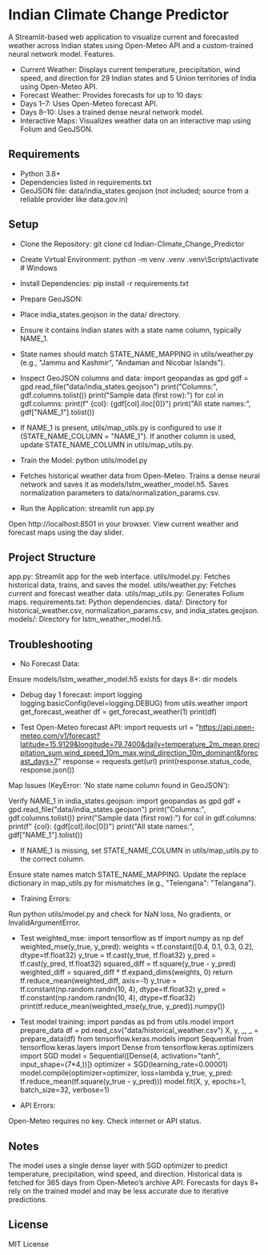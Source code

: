 # Indian Climate Change Predictor

A Streamlit-based web application to visualize current and forecasted weather across Indian states using Open-Meteo API and a custom-trained neural network model.
Features.

- Current Weather: Displays current temperature, precipitation, wind speed, and direction for 29 Indian states and 5 Union territories of India using Open-Meteo API.
- Forecast Weather: Provides forecasts for up to 10 days:
- Days 1–7: Uses Open-Meteo forecast API.
- Days 8–10: Uses a trained dense neural network model.
- Interactive Maps: Visualizes weather data on an interactive map using Folium and GeoJSON.

## Requirements

- Python 3.8+
- Dependencies listed in requirements.txt
- GeoJSON file: data/india_states.geojson (not included; source from a reliable provider like data.gov.in)

## Setup

- Clone the Repository:
git clone <repository-url>
cd Indian-Climate_Change_Predictor

- Create Virtual Environment:
python -m venv .venv
.venv\Scripts\activate  # Windows

- Install Dependencies:
pip install -r requirements.txt

- Prepare GeoJSON:

- Place india_states.geojson in the data/ directory.

- Ensure it contains Indian states with a state name column, typically NAME_1.

- State names should match STATE_NAME_MAPPING in utils/weather.py (e.g., "Jammu and Kashmir", "Andaman and Nicobar Islands").

- Inspect GeoJSON columns and data:
import geopandas as gpd
gdf = gpd.read_file("data/india_states.geojson")
print("Columns:", gdf.columns.tolist())
print("Sample data (first row):")
for col in gdf.columns:
    print(f"  {col}: {gdf[col].iloc[0]}")
print("All state names:", gdf["NAME_1"].tolist())

- If NAME_1 is present, utils/map_utils.py is configured to use it (STATE_NAME_COLUMN = "NAME_1"). If another column is used, update STATE_NAME_COLUMN in utils/map_utils.py.

- Train the Model:
python utils/model.py

- Fetches historical weather data from Open-Meteo.
Trains a dense neural network and saves it as models/lstm_weather_model.h5.
Saves normalization parameters to data/normalization_params.csv.

- Run the Application:
streamlit run app.py

Open http://localhost:8501 in your browser.
View current weather and forecast maps using the day slider.



## Project Structure

app.py: Streamlit app for the web interface.
utils/model.py: Fetches historical data, trains, and saves the model.
utils/weather.py: Fetches current and forecast weather data.
utils/map_utils.py: Generates Folium maps.
requirements.txt: Python dependencies.
data/: Directory for historical_weather.csv, normalization_params.csv, and india_states.geojson.
models/: Directory for lstm_weather_model.h5.

##  Troubleshooting

- No Forecast Data:

Ensure models/lstm_weather_model.h5 exists for days 8+:
dir models

- Debug day 1 forecast:
import logging
logging.basicConfig(level=logging.DEBUG)
from utils.weather import get_forecast_weather
df = get_forecast_weather(1)
print(df)

- Test Open-Meteo forecast API:
import requests
url = "https://api.open-meteo.com/v1/forecast?latitude=15.9129&longitude=79.7400&daily=temperature_2m_mean,precipitation_sum,wind_speed_10m_max,wind_direction_10m_dominant&forecast_days=7"
response = requests.get(url)
print(response.status_code, response.json())

Map Issues (KeyError: 'No state name column found in GeoJSON'):

Verify NAME_1 in india_states.geojson:
import geopandas as gpd
gdf = gpd.read_file("data/india_states.geojson")
print("Columns:", gdf.columns.tolist())
print("Sample data (first row):")
for col in gdf.columns:
    print(f"  {col}: {gdf[col].iloc[0]}")
print("All state names:", gdf["NAME_1"].tolist())


- If NAME_1 is missing, set STATE_NAME_COLUMN in utils/map_utils.py to the correct column.

Ensure state names match STATE_NAME_MAPPING. Update the replace dictionary in map_utils.py for mismatches (e.g., "Telengana": "Telangana").

- Training Errors:

Run python utils/model.py and check for NaN loss, No gradients, or InvalidArgumentError.

- Test weighted_mse:
import tensorflow as tf
import numpy as np
def weighted_mse(y_true, y_pred):
    weights = tf.constant([0.4, 0.1, 0.3, 0.2], dtype=tf.float32)
    y_true = tf.cast(y_true, tf.float32)
    y_pred = tf.cast(y_pred, tf.float32)
    squared_diff = tf.square(y_true - y_pred)
    weighted_diff = squared_diff * tf.expand_dims(weights, 0)
    return tf.reduce_mean(weighted_diff, axis=-1)
y_true = tf.constant(np.random.randn(10, 4), dtype=tf.float32)
y_pred = tf.constant(np.random.randn(10, 4), dtype=tf.float32)
print(tf.reduce_mean(weighted_mse(y_true, y_pred)).numpy())


- Test model training:
import pandas as pd
from utils.model import prepare_data
df = pd.read_csv("data/historical_weather.csv")
X, y, _, _ = prepare_data(df)
from tensorflow.keras.models import Sequential
from tensorflow.keras.layers import Dense
from tensorflow.keras.optimizers import SGD
model = Sequential([Dense(4, activation="tanh", input_shape=(7*4,))])
optimizer = SGD(learning_rate=0.00001)
model.compile(optimizer=optimizer, loss=lambda y_true, y_pred: tf.reduce_mean(tf.square(y_true - y_pred)))
model.fit(X, y, epochs=1, batch_size=32, verbose=1)

- API Errors:

Open-Meteo requires no key. Check internet or API status.

## Notes

The model uses a single dense layer with SGD optimizer to predict temperature, precipitation, wind speed, and direction.
Historical data is fetched for 365 days from Open-Meteo’s archive API.
Forecasts for days 8+ rely on the trained model and may be less accurate due to iterative predictions.

## License
MIT License

